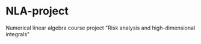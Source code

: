 # NLA-project
Numerical linear algebra course project "Risk analysis and high-dimensional integrals"

